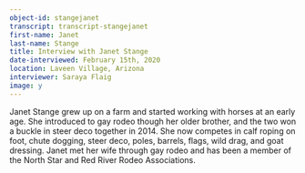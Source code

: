 ```yaml
---
object-id: stangejanet
transcript: transcript-stangejanet  
first-name: Janet
last-name: Stange
title: Interview with Janet Stange
date-interviewed: February 15th, 2020
location: Laveen Village, Arizona
interviewer: Saraya Flaig
image: y
---
```

Janet Stange grew up on a farm and started working with horses at an early age. She introduced to gay rodeo though her older brother, and the two won a buckle in steer deco together in 2014. She now competes in calf roping on foot, chute dogging, steer deco, poles, barrels, flags, wild drag, and goat dressing. Janet met her wife through gay rodeo and has been a member of the North Star and Red River Rodeo Associations.
